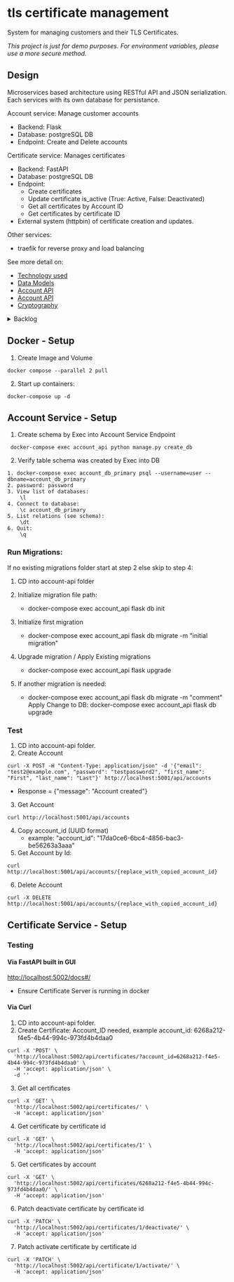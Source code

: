 # tls certificate management

System for managing customers and their TLS Certificates.

_This project is just for demo purposes. For environment variables, please use a more secure method._

## Design

Microservices based architecture using RESTful API and JSON serialization. Each services with its own database for persistance.

Account service: Manage customer accounts

- Backend: Flask
- Database: postgreSQL DB
- Endpoint: Create and Delete accounts

Certificate service: Manages certificates

- Backend: FastAPI
- Database: postgreSQL DB
- Endpoint:
  - Create certificates
  - Update certificate is_active (True: Active, False: Deactivated)
  - Get all certificates by Account ID
  - Get certificates by certificate ID
- External system (httpbin) of certificate creation and updates.

Other services:

- traefik for reverse proxy and load balancing

See more detail on:

- [Technology used](./docs/technology.md)
- [Data Models](./docs/data-model.md)
- [Account API](./docs/api/account.md)
- [Account API](./docs/api/certificate.md)
- [Cryptography](./docs/cryptography.md)

<details>
<summary> Backlog</summary>

1. frontend
2. redis: Caching layer between services and DB
3. replica of DB (read, write)
4. kafka: Message broker for inter-service communication

- Listen to event changes to Certificate Status

5. Service registry
6. Metrics
7. Kubernetes for orchestration, load balancing, and API Gateway.

</details>

## Docker - Setup

1. Create Image and Volume

```
docker compose --parallel 2 pull
```

2. Start up containers:

```
docker-compose up -d
```

## Account Service - Setup

1. Create schema by Exec into Account Service Endpoint

```
 docker-compose exec account_api python manage.py create_db
```

2. Verify table schema was created by Exec into DB

```
1. docker-compose exec account_db_primary psql --username=user --dbname=account_db_primary
2. password: password
3. View list of databases:
    \l
4. Connect to database:
    \c account_db_primary
5. List relations (see schema):
    \dt
6. Quit:
    \q
```

### Run Migrations:

If no existing migrations folder start at step 2 else skip to step 4:

1. CD into account-api folder
2. Initialize migration file path:

   - docker-compose exec account_api flask db init

3. Initialize first migration

   - docker-compose exec account_api flask db migrate -m "initial migration"

4. Upgrade migration / Apply Existing migrations

   - docker-compose exec account_api flask upgrade

5. If another migration is needed:
   - docker-compose exec account_api flask db migrate -m "comment"
     Apply Change to DB: docker-compose exec account_api flask db upgrade

### Test

1. CD into account-api folder.
2. Create Account

```
curl -X POST -H "Content-Type: application/json" -d '{"email": "test2@example.com", "password": "testpassword2", "first_name": "First", "last_name": "Last"}' http://localhost:5001/api/accounts

```

- Response = {"message": "Account created"}

3. Get Account

```
curl http://localhost:5001/api/accounts
```

4. Copy account_id (UUID format)
   - example: "account_id": "17da0ce6-6bc4-4856-bac3-be56263a3aaa"
5. Get Account by Id:

```
curl http://localhost:5001/api/accounts/{replace_with_copied_account_id}

```

6. Delete Account

```
curl -X DELETE http://localhost:5001/api/accounts/{replace_with_copied_account_id}
```

## Certificate Service - Setup

### Testing

#### Via FastAPI built in GUI

[http://localhost:5002/docs#/](http://localhost:5002/docs#/)

- Ensure Certificate Server is running in docker

#### Via Curl

1. CD into account-api folder.
2. Create Certificate: Account_ID needed, example account_id: 6268a212-f4e5-4b44-994c-973fd4b4daa0

```
curl -X 'POST' \
  'http://localhost:5002/api/certificates/?account_id=6268a212-f4e5-4b44-994c-973fd4b4daa0' \
  -H 'accept: application/json' \
  -d ''

```

3. Get all certificates

```
curl -X 'GET' \
  'http://localhost:5002/api/certificates/' \
  -H 'accept: application/json'
```

4. Get certificate by certificate id

```
curl -X 'GET' \
  'http://localhost:5002/api/certificates/1' \
  -H 'accept: application/json'
```

5. Get certificates by account

```
curl -X 'GET' \
  'http://localhost:5002/api/certificates/6268a212-f4e5-4b44-994c-973fd4b4daa0/' \
  -H 'accept: application/json'
```

6. Patch deactivate certificate by certificate id

```
curl -X 'PATCH' \
  'http://localhost:5002/api/certificates/1/deactivate/' \
  -H 'accept: application/json'
```

7. Patch activate certificate by certificate id

```
curl -X 'PATCH' \
  'http://localhost:5002/api/certificate/1/activate/' \
  -H 'accept: application/json'
```
